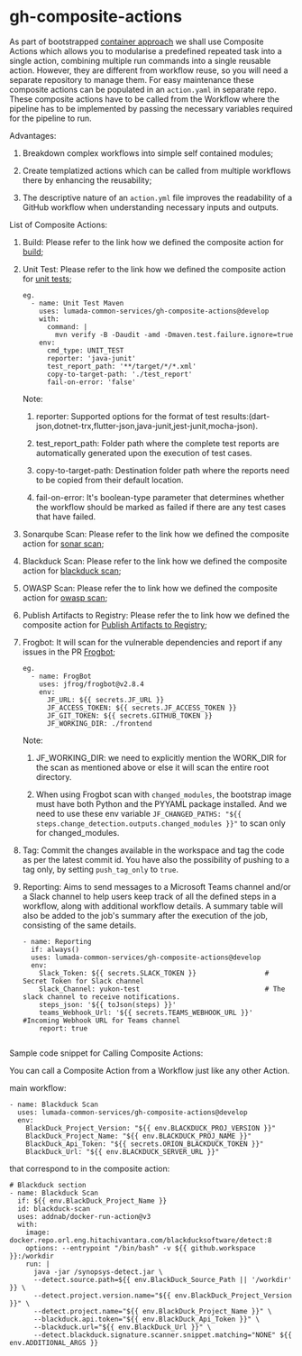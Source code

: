 # gh-composite-actions
As part of bootstrapped [container approach](https://hv-eng.atlassian.net/wiki/spaces/LFCP/pages/30584472476/Implementation+Architecture+of+Containerization+Theme) we shall use Composite Actions which allows you to modularise a predefined repeated task  into a single action, combining multiple run commands into a single reusable action. However, they are different from workflow reuse, so you will need a separate repository to manage them. For easy maintenance these composite actions can be populated in an `action.yaml` in separate repo. These composite actions have to be called from the Workflow where the pipeline has to be implemented by passing the necessary variables required for the pipeline to run.

Advantages:

1. Breakdown complex workflows into simple self contained modules;

2. Create templatized actions which can be called from multiple workflows there by enhancing the reusability;

3. The descriptive nature of an `action.yml` file improves the readability of a GitHub workflow when understanding necessary inputs and outputs.


List of Composite Actions:

1. Build: Please refer to the link how we defined the composite action for [build](https://hv-eng.atlassian.net/wiki/spaces/LFCP/pages/30470897989/Build);
2. Unit Test: Please refer to the link how we defined the composite action for [unit tests](https://hv-eng.atlassian.net/wiki/spaces/LFCP/pages/30471323921/Testing);

      ```
      eg.
        - name: Unit Test Maven
          uses: lumada-common-services/gh-composite-actions@develop
          with:
            command: |
              mvn verify -B -Daudit -amd -Dmaven.test.failure.ignore=true 
          env:
            cmd_type: UNIT_TEST 
            reporter: 'java-junit'
            test_report_path: '**/target/*/*.xml'
            copy-to-target-path: './test_report'
            fail-on-error: 'false'
      ```
      Note:

      1. reporter: Supported options for the format of test results:(dart-json,dotnet-trx,flutter-json,java-junit,jest-junit,mocha-json).

      2. test_report_path: Folder path where the complete test reports are automatically generated upon the execution of test cases.

      3. copy-to-target-path: Destination folder path where the reports need to be copied from their default location.

      4. fail-on-error: It's boolean-type parameter that determines whether the workflow should be marked as failed if there are any test cases that have failed.


3. Sonarqube Scan: Please refer to the link how we defined the composite action for [sonar scan](https://hv-eng.atlassian.net/wiki/spaces/LFCP/pages/30584439068/Static+Code+Analysis+SonarQube+Scan);

4. Blackduck Scan: Please refer to the link how we defined the composite action for [blackduck scan](https://hv-eng.atlassian.net/wiki/spaces/LFCP/pages/30471291264/Software+Composition+Analysis+Blackduck);

5. OWASP Scan: Please refer the to link how we defined the composite action for [owasp scan](https://hv-eng.atlassian.net/wiki/spaces/LFCP/pages/30577266601/Software+Composition+Analysis+OWASP+dependency+check);

6. Publish Artifacts to Registry: Please refer the to link how we defined the composite action for [Publish Artifacts to Registry](https://hv-eng.atlassian.net/wiki/spaces/LSH/pages/30508254316/Manifest+Defined+Package+Deployment);                                                                                     
7. Frogbot: It will scan for the vulnerable dependencies and report if any issues in the PR   [Frogbot](https://hv-eng.atlassian.net/wiki/spaces/LFCP/pages/30698047820/Git+Repository+scanning+with+JFRrog+Xray+for+security+vulnerabilities);                                                   
      ```
      eg.
        - name: FrogBot
          uses: jfrog/frogbot@v2.8.4
          env:
            JF_URL: ${{ secrets.JF_URL }}
            JF_ACCESS_TOKEN: ${{ secrets.JF_ACCESS_TOKEN }}
            JF_GIT_TOKEN: ${{ secrets.GITHUB_TOKEN }}
            JF_WORKING_DIR: ./frontend
      ```
      Note:

      1. JF_WORKING_DIR: we need to explicitly mention the WORK_DIR for the scan as mentioned above or else it will scan the entire root directory.

      2. When using Frogbot scan with `changed_modules`, the bootstrap image must have both Python and the PYYAML package installed. And we need to use these env variable `JF_CHANGED_PATHS: "${{ steps.change_detection.outputs.changed_modules }}"` to scan only for changed_modules.

8. Tag: Commit the changes available in the workspace and tag the code as per the latest commit id. You have also the possibility of pushing to a tag only, by setting `push_tag_only` to `true`.

9. Reporting: Aims to send messages to a Microsoft Teams channel and/or a Slack channel to help users keep track of all the defined steps in a workflow, along with additional workflow details. A summary table will also be added to the job's summary after the execution of the job, consisting of the same details.

      ```
      - name: Reporting
        if: always()
        uses: lumada-common-services/gh-composite-actions@develop
        env:
          Slack_Token: ${{ secrets.SLACK_TOKEN }}                 # Secret Token for Slack channel
          Slack_Channel: yukon-test                               # The slack channel to receive notifications. 
          steps_json: '${{ toJson(steps) }}'
          teams_Webhook_Url: '${{ secrets.TEAMS_WEBHOOK_URL }}'   #Incoming Webhook URL for Teams channel 
          report: true
          
      ```

Sample code snippet for Calling Composite Actions:

You can call a Composite Action from a Workflow just like any other Action. 


main workflow:
```
- name: Blackduck Scan
  uses: lumada-common-services/gh-composite-actions@develop
  env:  
    BlackDuck_Project_Version: "${{ env.BLACKDUCK_PROJ_VERSION }}"
    BlackDuck_Project_Name: "${{ env.BLACKDUCK_PROJ_NAME }}"
    BlackDuck_Api_Token: "${{ secrets.ORION_BLACKDUCK_TOKEN }}"
    BlackDuck_Url: "${{ env.BLACKDUCK_SERVER_URL }}"
```

that correspond to in the composite action:

```
# Blackduck section
- name: Blackduck Scan
  if: ${{ env.BlackDuck_Project_Name }}
  id: blackduck-scan
  uses: addnab/docker-run-action@v3
  with:
    image: docker.repo.orl.eng.hitachivantara.com/blackducksoftware/detect:8
    options: --entrypoint "/bin/bash" -v ${{ github.workspace }}:/workdir
    run: |
      java -jar /synopsys-detect.jar \
      --detect.source.path=${{ env.BlackDuck_Source_Path || '/workdir' }} \
      --detect.project.version.name="${{ env.BlackDuck_Project_Version }}" \
      --detect.project.name="${{ env.BlackDuck_Project_Name }}" \
      --blackduck.api.token="${{ env.BlackDuck_Api_Token }}" \
      --blackduck.url="${{ env.BlackDuck_Url }}" \
      --detect.blackduck.signature.scanner.snippet.matching="NONE" ${{ env.ADDITIONAL_ARGS }}
```
